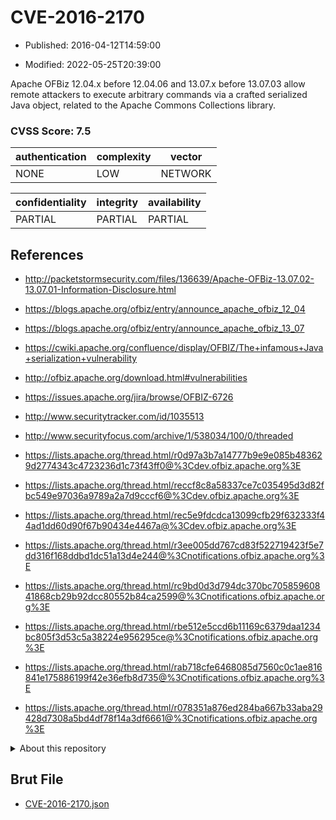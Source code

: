 # CVE-2016-2170

- Published: 2016-04-12T14:59:00

- Modified: 2022-05-25T20:39:00

Apache OFBiz 12.04.x before 12.04.06 and 13.07.x before 13.07.03 allow remote attackers to execute arbitrary commands via a crafted serialized Java object, related to the Apache Commons Collections library.

### CVSS Score: **7.5**

| authentication | complexity | vector |
| --- | --- | --- |
| NONE | LOW | NETWORK |

| confidentiality | integrity | availability |
| --- | --- | --- |
| PARTIAL | PARTIAL | PARTIAL |

## References

* http://packetstormsecurity.com/files/136639/Apache-OFBiz-13.07.02-13.07.01-Information-Disclosure.html

* https://blogs.apache.org/ofbiz/entry/announce_apache_ofbiz_12_04

* https://blogs.apache.org/ofbiz/entry/announce_apache_ofbiz_13_07

* https://cwiki.apache.org/confluence/display/OFBIZ/The+infamous+Java+serialization+vulnerability

* http://ofbiz.apache.org/download.html#vulnerabilities

* https://issues.apache.org/jira/browse/OFBIZ-6726

* http://www.securitytracker.com/id/1035513

* http://www.securityfocus.com/archive/1/538034/100/0/threaded

* https://lists.apache.org/thread.html/r0d97a3b7a14777b9e9e085b483629d2774343c4723236d1c73f43ff0@%3Cdev.ofbiz.apache.org%3E

* https://lists.apache.org/thread.html/reccf8c8a58337ce7c035495d3d82fbc549e97036a9789a2a7d9cccf6@%3Cdev.ofbiz.apache.org%3E

* https://lists.apache.org/thread.html/rec5e9fdcdca13099cfb29f632333f44ad1dd60d90f67b90434e4467a@%3Cdev.ofbiz.apache.org%3E

* https://lists.apache.org/thread.html/r3ee005dd767cd83f522719423f5e7dd316f168ddbd1dc51a13d4e244@%3Cnotifications.ofbiz.apache.org%3E

* https://lists.apache.org/thread.html/rc9bd0d3d794dc370bc70585960841868cb29b92dcc80552b84ca2599@%3Cnotifications.ofbiz.apache.org%3E

* https://lists.apache.org/thread.html/rbe512e5ccd6b11169c6379daa1234bc805f3d53c5a38224e956295ce@%3Cnotifications.ofbiz.apache.org%3E

* https://lists.apache.org/thread.html/rab718cfe6468085d7560c0c1ae816841e175886199f42e36efb8d735@%3Cnotifications.ofbiz.apache.org%3E

* https://lists.apache.org/thread.html/r078351a876ed284ba667b33aba29428d7308a5bd4df78f14a3df6661@%3Cnotifications.ofbiz.apache.org%3E

<details>
<summary>About this repository</summary> 

  This repository is part of the project [Live Hack CVE](https://github.com/Live-Hack-CVE). Main website can be found [www.live-hack.org](https://www.live-hack.org) 
  
  Made by [Sn0wAlice](https://github.com/Sn0wAlice) for the people that care about security and need to have a feed of the latest CVEs. Hope you enjoy it, don't forget to star the repo and follow me on [Twitter](https://twitter.com/Sn0wAlice) and [Github](https://github.com/Sn0wAlice). And that is my [personnal website](https://www.alice-snow.me/)

  - [Home Page](https://github.com/Live-Hack-CVE)
  - [Framework](https://github.com/Live-Hack-CVE/cve-framework)
  - [CVE database](https://github.com/Live-Hack-CVE/full_database)
  - [Changelog](https://github.com/Live-Hack-CVE/Changelog)
</details>

## Brut File

* [CVE-2016-2170.json](https://raw.githubusercontent.com/Live-Hack-CVE/full_database/main/cves/2016/CVE-2016-2170.json)

